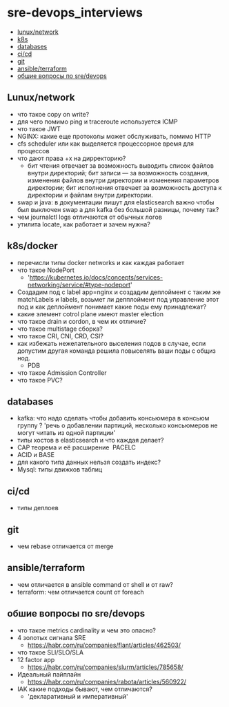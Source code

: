 # sre-devops_interviews
- [lunux/network](#lunux/network)
- [k8s](#k8s/docker)
- [databases](#databases)
- [ci/cd](#ci/cd)
- [git](#git)
- [ansible/terraform](#ansible/terraform)
- [обшие вопросы по sre/devops](#обшие-вопросы-по-sre/devops)

## Lunux/network
- что такое copy on write?
- для чего помимо ping и traceroute используется ICMP
- что такое JWT
- NGINX: какие еще протоколы может обслуживать, помимо HTTP
- cfs scheduler или как выделяется процессорное время для процессов 
- что дают права +x на дирректорию?  
  - бит чтения отвечает за возможность выводить список файлов внутри директорий; бит записи — за возможность создания, изменения файлов внутри директории и изменения параметров директории; бит исполнения отвечает за возможность доступа к директории и файлам внутри директории.
- swap и java: в документации пишут для elasticsearch важно чтобы был выключен swap а для kafka без большой разницы, почему так?
- чем journalctl logs отличаются от обычных логов
- утилита locate, как работает и зачем нужна?
## k8s/docker
- перечисли типы docker networks и как каждая работает
- что такое NodePort 
  - 'https://kubernetes.io/docs/concepts/services-networking/service/#type-nodeport'
- Создадим под с label app=nginx и создадим деплоймент с таким же matchLabels и labels, возьмет ли депплоймент под управление этот под и как деплоймент понимает какие поды ему принадлежат?
- какие элемент cotrol plane имеют master election
- что такое drain и cordon, в чем их отличие?
- что такое multistage сборка?
- что такое CRI, CNI, CRD, CSI?
- как избежать нежелательного выселения подов в случае, если допустим другая команда решила повыселять ваши поды с общиз нод. 
  - PDB
- что такое Admission Controller
- что такое PVC?
## databases
- kafka: что надо сделать чтобы добавить консьюмера в консьюм группу ?
'речь о добавлении партиций, несколько консьюмеров не могут читать из одной партиции'
- типы хостов в elasticsearch и что каждая делает?
- CAP теорема и её расширение  PACELC
- ACID и BASE
- для какого типа данных нельзя создать индекс?
- Mysql: типы движков таблиц
## ci/cd
- типы деплоев
## git 
- чем rebase отличается от merge
## ansible/terraform
- чем отличается в ansible command от shell и от raw?
- terraform: чем отличается count от foreach
## обшие вопросы по sre/devops
- что такое metrics cardinality и чем это опасно?
- 4 золотых сигнала SRE
  - https://habr.com/ru/companies/flant/articles/462503/
- что такое SLI/SLO/SLA
- 12 factor app 
  - https://habr.com/ru/companies/slurm/articles/785658/
- Идеальный пайплайн 
  - https://habr.com/ru/companies/rabota/articles/560922/
- IAK какие подходы бывают, чем отличаются?
  - 'декларативный и императивный'
